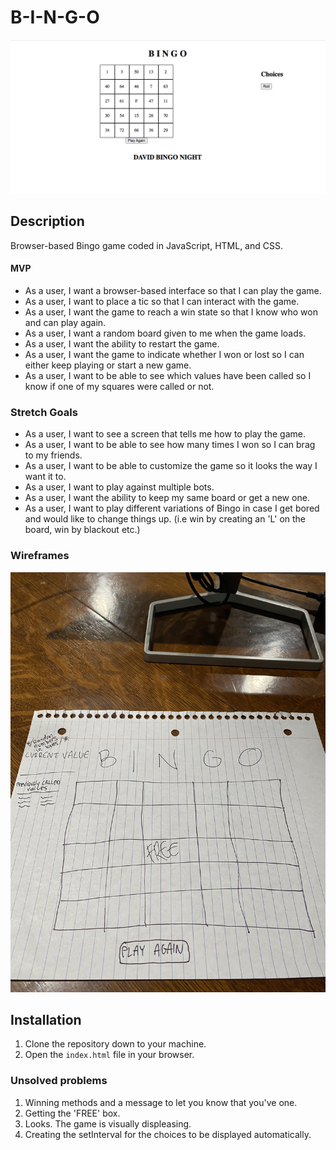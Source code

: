 # B-I-N-G-O
![bingo online](./assets/bingo-screenshot.png)

## Description

Browser-based Bingo game coded in JavaScript, HTML, and CSS.

#### MVP

- As a user, I want a browser-based interface so that I can play the game.
- As a user, I want to place a tic so that I can interact with the game.
- As a user, I want the game to reach a win state so that I know who won and can play again.
- As a user, I want a random board given to me when the game loads.
- As a user, I want the ability to restart the game.
- As a user, I want the game to indicate whether I won or lost so I can either keep playing or start a new game.
- As a user, I want to be able to see which values have been called so I know if one of my squares were called or not.

### Stretch Goals

- As a user, I want to see a screen that tells me how to play the game.
- As a user, I want to be able to see how many times I won so I can brag to my friends.
- As a user, I want to be able to customize the game so it looks the way I want it to.
- As a user, I want to play against multiple bots.
- As a user, I want the ability to keep my same board or get a new one.
- As a user, I want to play different variations of Bingo in case I get bored and would like to change things up. (i.e win by creating an 'L' on the board, win by blackout etc.)

### Wireframes
![bingo startup](./assets/bingo-wireframe.jpg)

## Installation
1. Clone the repository down to your machine.
2. Open the `index.html` file in your browser.

### Unsolved problems
1. Winning methods and a message to let you know that you've one.
2. Getting the 'FREE' box.
3. Looks. The game is visually displeasing.
4. Creating the setInterval for the choices to be displayed automatically.

